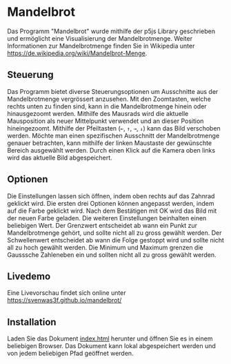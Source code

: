 # Mandelbrot
Das Programm "Mandelbrot" wurde mithilfe der p5js Library geschrieben und ermöglicht eine Visualisierung der Mandelbrotmenge. Weiter Informationen zur Mandelbrotmenge finden Sie in Wikipedia unter https://de.wikipedia.org/wiki/Mandelbrot-Menge.

## Steuerung
Das Programm bietet diverse Steuerungsoptionen um Ausschnitte aus der Mandelbrotmenge vergrössert anzusehen. Mit den Zoomtasten, welche rechts unten zu finden sind, kann in die Mandelbrotmenge hinein oder hinausgezoomt werden. Mithilfe des Mausrads wird die aktuelle Mausposition als neuer Mittelpunkt verwendet und an dieser Position hineingezoomt.  Mithilfe der Pfeiltasten (`←`, `↑`, `→`, `↓`) kann das Bild verschoben werden. Möchte man einen spezifischen Ausschnitt der Mandelbrotmenge genauer betrachten, kann mithilfe der linken Maustaste der gewünschte Bereich ausgewählt werden. Durch einen Klick auf die Kamera oben links wird das aktuelle Bild abgespeichert.

## Optionen
Die Einstellungen lassen sich öffnen, indem oben rechts auf das Zahnrad geklickt wird. Die ersten drei Optionen können angepasst werden, indem auf die Farbe geklickt wird. Nach dem Bestätigen mit OK wird das Bild mit der neuen Farbe geladen. Die weiteren Einstellungen beinhalten einen beliebigen Wert. Der Grenzwert entscheidet ab wann ein Punkt zur Mandelbrotmenge gehört, und sollte nicht all zu gross gewählt werden. Der Schwellenwert entscheidet ab wann die Folge gestoppt wird und sollte nicht all zu hoch gewählt werden. Die Minimum und Maximum grenzen die Gausssche Zahleneben ein und sollten nicht all zu gross gewählt werden.

## Livedemo
Eine Livevorschau findet sich online unter https://svenwas3f.github.io/mandelbrot/

## Installation
Laden Sie das Dokument [index.html](https://github.com/Svenwas3f/mandelbrot/blob/master/index.html) herunter und öffnen Sie es in einem beliebigen Browser. Das Dokument kann lokal abgespeichert werden und von jedem beliebigen Pfad geöffnet werden.    
